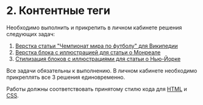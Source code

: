 # 2. Контентные теги

Необходимо выполнить и прикрепить в личном кабинете решения следующих задач:

1. [Верстка статьи "Чемпионат мира по футболу" для Википедии](./world-cup-article/)
2. [Верстка блока с иллюстрацией для статьи о Монреале](./montreal-illustration/)
3. [Стилизация блоков с иллюстрациями для статьи о Нью-Йорке](./newyork-illustration/)

Все задачи обязательны к выполнению. В личном кабинете необходимо прикреплять все 3 решения единовременно.

Работы должны соответствовать принятому стилю кода для [HTML](https://github.com/netology-code/codestyle/tree/master/html) и [CSS](https://github.com/netology-code/codestyle/tree/master/css).
